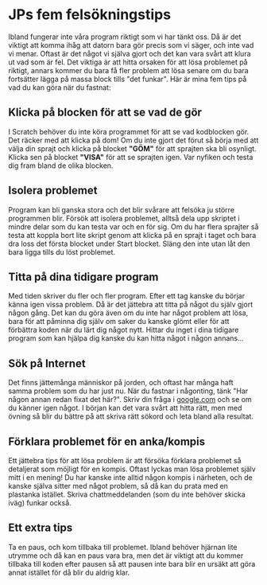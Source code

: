 # JPs fem felsökningstips

Ibland fungerar inte våra program riktigt som vi har tänkt oss. Då är det viktigt att komma ihåg att datorn bara gör precis som vi säger, och inte vad vi menar. Oftast är det något vi själva gjort och det kan vara svårt att klura ut vad som är fel. Det viktiga är att hitta orsaken för att lösa problemet på riktigt, annars kommer du bara få fler problem att lösa senare om du bara fortsätter lägga på massa block tills "det funkar". Här är mina fem tips på vad du kan göra när du fastnat:

## Klicka på blocken för att se vad de gör
I Scratch behöver du inte köra programmet för att se vad kodblocken gör. Det räcker med att klicka på dom! Om du inte gjort det förut så börja med att välja din sprajt och klicka på blocket **"GÖM"** för att sprajten ska bli osynligt. Klicka sen på blocket **"VISA"** för att se sprajten igen. Var nyfiken och testa dig fram bland de olika blocken.

## Isolera problemet
Program kan bli ganska stora och det blir svårare att felsöka ju större programmen blir. Försök att isolera problemet, alltså dela upp skriptet i mindre delar som du kan testa var och en för sig. Om du har flera sprajter så testa att koppla bort lite skript genom att klicka på en sprajt i taget och bara dra loss det första blocket under Start blocket. Släng den inte utan låt den bara ligga tills du löst problemet.

## Titta på dina tidigare program
Med tiden skriver du fler och fler program. Efter ett tag kanske du börjar känna igen vissa problem. Då är det jättebra att titta på något du själv gjort någon gång. Det kan du göra även om du inte har något problem att lösa, bara för att påminna dig själv om saker du kanske glömt eller för att förbättra koden när du lärt dig något nytt. Hittar du inget i dina tidigare program som kan hjälpa dig kanske du kan hitta något i någon annans...

## Sök på Internet
Det finns jättemånga människor på jorden, och oftast har många haft samma problem som du har just nu. När du fastnar i någonting, tänk "Har någon annan redan fixat det här?". Skriv din fråga i [google.com](https://www.google.com) och se om du känner igen något. I början kan det vara svårt att hitta rätt, men med övning så blir du bättre på att skriva rätt sökord och leta bland alla resultat.

## Förklara problemet för en anka/kompis
Ett jättebra tips för att lösa problem är att försöka förklara problemet så detaljerat som möjligt för en kompis. Oftast lyckas man lösa problemet själv mitt i en mening! Du har kanske inte alltid någon kompis i närheten, och de kanske själva sitter med något problem, så då kan du prata med en plastanka istället. Skriva chattmeddelanden (som du inte behöver skicka iväg) funkar också.

## Ett extra tips
Ta en paus, och kom tillbaka till problemet. Ibland behöver hjärnan lite utrymme och då kan en paus vara bra, men det är viktigt att du kommer tillbaka till koden efter pausen så att pausen inte bara blir en ursäkt att göra annat istället för då blir du aldrig klar.